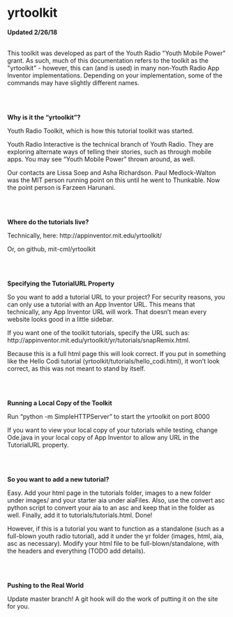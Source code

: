 # yrtoolkit

<b>Updated 2/26/18</b>
<br></br>
<p>This toolkit was developed as part of the Youth Radio "Youth Mobile Power" grant. As such, much of this documentation refers to the toolkit as the "yrtoolkit" - however, this can (and is used) in many non-Youth Radio App Inventor implementations. Depending on your implementation, some of the commands may have slightly different names.</p>

<br></br><p><b>Why is it the “yrtoolkit”? </b></p>
<p>Youth Radio Toolkit, which is how this tutorial toolkit was started.</p>
<p>Youth Radio Interactive is the technical branch of Youth Radio. They are exploring alternate ways of telling their stories, such as through mobile apps. You may see “Youth Mobile Power” thrown around, as well. </p>
<p>Our contacts are Lissa Soep and Asha Richardson. Paul Medlock-Walton was the MIT person running point on this until he went to Thunkable. Now the point person is Farzeen Harunani. </p>

<br></br><p><b>Where do the tutorials live? </b></p>
<p>Technically, here: http://appinventor.mit.edu/yrtoolkit/</p>
<p>Or, on github, mit-cml/yrtoolkit</p>

<br></br><p><b>Specifying the TutorialURL Property </b></p>
<p>So you want to add a tutorial URL to your project? For security reasons, you can only use a tutorial with an App Inventor URL. This means that technically, any App Inventor URL will work. That doesn’t mean every website looks good in a little sidebar. </p>
<p>If you want one of the toolkit tutorials, specify the URL such as: http://appinventor.mit.edu/yrtoolkit/yr/tutorials/snapRemix.html.</p> 
<p>Because this is a full html page this will look correct. If you put in something like the Hello Codi tutorial (yrtoolkit/tutorials/hello_codi.html), it won’t look correct, as this was not meant to stand by itself. </p>

<br></br><p><b>Running a Local Copy of the Toolkit </b></p>
<p>Run “python -m SimpleHTTPServer” to start the yrtoolkit on port 8000</p>
<p>If you want to view your local copy of your tutorials while testing, change Ode.java in your local copy of App Inventor to allow any URL in the TutorialURL property. </p>

<br></br><p><b>So you want to add a new tutorial?  </b></p>
<p>Easy. Add your html page in the tutorials folder, images to a new folder under images/ and your starter aia under aiaFiles. Also, use the convert asc python script to convert your aia to an asc and keep that in the folder as well. Finally, add it to tutorials/tutorials.html. Done! </p>
<p>However, if this is a tutorial you want to function as a standalone (such as a full-blown youth radio tutorial), add it under the yr folder (images, html, aia, asc as necessary). Modify your html file to be full-blown/standalone, with the headers and everything (TODO add details). </p>

<br></br><p><b>Pushing to the Real World </b></p>
<p>Update master branch! A git hook will do the work of putting it on the site for you. </p>
